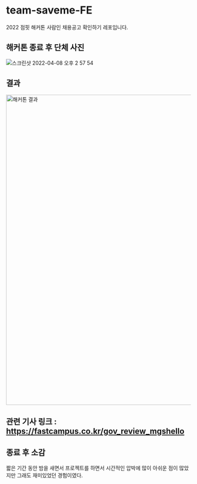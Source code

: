 # team-saveme-FE
2022 점핏 해커톤 사람인 채용공고 확인하기 레포입니다.

## 해커톤 종료 후 단체 사진

![스크린샷 2022-04-08 오후 2 57 54](https://user-images.githubusercontent.com/87749134/162377352-47b18312-77bf-4b9d-a682-abb65826e5d4.png)


## 결과 

<img width="844" alt="해커톤 결과" src="https://user-images.githubusercontent.com/87749134/162377511-e633de0f-ffa1-4c68-bb0c-7e2f1f11715b.png">


## 관련 기사 링크 : https://fastcampus.co.kr/gov_review_mgshello

## 종료 후 소감

짧은 기간 동안 밤을 새면서 프로젝트를 하면서 시간적인 압박에 많이 아쉬운 점이 많았지만 그래도 재미있었던 경험이였다.
